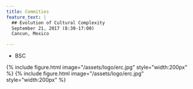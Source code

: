 ```yaml
---
title: Commities
feature_text: |
  ## Evolution of Cultural Complexity
  September 21, 2017 (8:30-17:00)
  Cancun, Mexico 

---
```


- BSC


{% include figure.html image="/assets/logo/erc.jpg" style="width:200px" %}
{% include figure.html image="/assets/logo/erc.jpg" style="width:200px" %}
 



